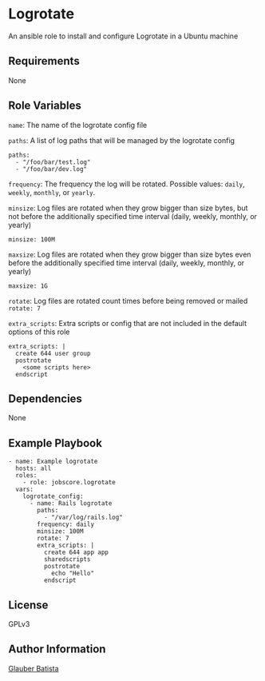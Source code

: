 Logrotate
=========

An ansible role to install and configure Logrotate in a Ubuntu machine

Requirements
------------

None

Role Variables
--------------

`name`: The name of the logrotate config file

`paths`: A list of log paths that will be managed by the logrotate config
```
paths:
  - "/foo/bar/test.log"
  - "/foo/bar/dev.log"
```

`frequency`: The frequency the log will be rotated. Possible values: `daily`, `weekly`, `monthly`, or `yearly`.

`minsize`: Log files are rotated when they grow bigger than size bytes, but not before the additionally  specified  time  interval (daily, weekly, monthly, or yearly)
```
minsize: 100M
```

`maxsize`: Log files are rotated when they grow bigger than size bytes even before the  additionally  specified time  interval  (daily, weekly, monthly, or yearly)
```
maxsize: 1G
```

`rotate`: Log  files are rotated count times before being removed or mailed
`rotate: 7`

`extra_scripts`: Extra scripts or config that are not included in the default options of this role


```
extra_scripts: |
  create 644 user group
  postrotate
    <some scripts here>
  endscript
```

Dependencies
------------

None

Example Playbook
----------------

```
- name: Example logrotate
  hosts: all
  roles:
    - role: jobscore.logrotate
  vars:
    logrotate_config:
      - name: Rails logrotate
        paths:
          - "/var/log/rails.log"
        frequency: daily
        minsize: 100M
        rotate: 7
        extra_scripts: |
          create 644 app app
          sharedscripts
          postrotate
            echo "Hello"
          endscript
```

License
-------

GPLv3

Author Information
------------------

[Glauber Batista](https://github.com/GlauberrBatista)
